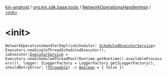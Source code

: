 [kin-android](../../index.md) / [org.kin.sdk.base.tools](../index.md) / [NetworkOperationsHandlerImpl](index.md) / [&lt;init&gt;](./-init-.md)

# &lt;init&gt;

`NetworkOperationsHandlerImpl(ioScheduler: `[`ScheduledExecutorService`](https://docs.oracle.com/javase/6/docs/api/java/util/concurrent/ScheduledExecutorService.html)` = Executors.newSingleThreadScheduledExecutor(), ioExecutor: `[`ExecutorService`](https://docs.oracle.com/javase/6/docs/api/java/util/concurrent/ExecutorService.html)` = Executors.newScheduledThreadPool(Runtime.getRuntime().availableProcessors()), logger: ILoggerFactory = LoggerFactory.getILoggerFactory(), shouldRetryError: (`[`Throwable`](https://kotlinlang.org/api/latest/jvm/stdlib/kotlin/-throwable/index.html)`) -> `[`Boolean`](https://kotlinlang.org/api/latest/jvm/stdlib/kotlin/-boolean/index.html)` = { false })`